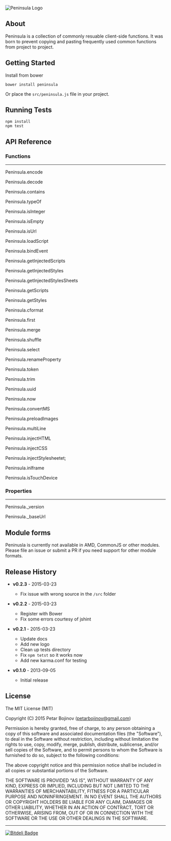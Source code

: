 ![Peninsula Logo](http://i.imgur.com/jmrx99y.png)

## About 

Peninsula is a collection of commonly resuable client-side functions. It was born to prevent copying and pasting frequently used common functions from project to project.

## Getting Started

Install from bower 
```
bower install peninsula
```

Or place the `src/peninsula.js` file in your project.

## Running Tests

```
npm install
npm test
```

## API Reference

### Functions

---

Peninsula.encode

Peninsula.decode

Peninsula.contains

Peninsula.typeOf

Peninsula.isInteger

Peninsula.isEmpty

Peninsula.isUrl

Peninsula.loadScript

Peninsula.bindEvent

Peninsula.getInjectedScripts

Peninsula.getInjectedStyles

Peninsula.getInjectedStylesSheets

Peninsula.getScripts

Peninsula.getStyles

Peninsula.cformat

Peninsula.first

Peninsula.merge

Peninsula.shuffle

Peninsula.select

Peninsula.renameProperty

Peninsula.token

Peninsula.trim

Peninsula.uuid

Peninsula.now

Peninsula.convertMS

Peninsula.preloadImages

Peninsula.multiLine

Peninsula.injectHTML

Peninsula.injectCSS

Peninsula.injectStylesheetet;

Peninsula.inIframe

Peninsula.isTouchDevice

### Properties

---

Peninsula._version

Peninsula._baseUrl

## Module forms

Peninusla is currently not available in AMD, CommonJS or other modules. Please file an issue or submit a PR if you need support for other module formats.

## Release History

* **v0.2.3** - 2015-03-23
	- Fix issue with wrong source in the `/src` folder

* **v0.2.2** - 2015-03-23
	- Register with Bower
	- Fix some errors courtesy of jshint

* **v0.2.1** - 2015-03-23
	- Update docs
	- Add new logo
	- Clean up tests directory
	- Fix `npm tetst` so it works now
	- Add new karma.conf for testing

* **v0.1.0** - 2013-09-05
	- Initial release

## License

The MIT License (MIT)

Copyright (C) 2015 Petar Bojinov (petarbojinov@gmail.com)

Permission is hereby granted, free of charge, to any person obtaining a copy
of this software and associated documentation files (the "Software"), to deal
in the Software without restriction, including without limitation the rights
to use, copy, modify, merge, publish, distribute, sublicense, and/or sell
copies of the Software, and to permit persons to whom the Software is
furnished to do so, subject to the following conditions:

The above copyright notice and this permission notice shall be included in
all copies or substantial portions of the Software.

THE SOFTWARE IS PROVIDED "AS IS", WITHOUT WARRANTY OF ANY KIND, EXPRESS OR
IMPLIED, INCLUDING BUT NOT LIMITED TO THE WARRANTIES OF MERCHANTABILITY,
FITNESS FOR A PARTICULAR PURPOSE AND NONINFRINGEMENT. IN NO EVENT SHALL THE
AUTHORS OR COPYRIGHT HOLDERS BE LIABLE FOR ANY CLAIM, DAMAGES OR OTHER
LIABILITY, WHETHER IN AN ACTION OF CONTRACT, TORT OR OTHERWISE, ARISING FROM,
OUT OF OR IN CONNECTION WITH THE SOFTWARE OR THE USE OR OTHER DEALINGS IN
THE SOFTWARE.

---

[![Bitdeli Badge](https://d2weczhvl823v0.cloudfront.net/pbojinov/peninsula/trend.png)](https://bitdeli.com/free "Bitdeli Badge")

